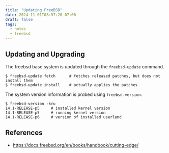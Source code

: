 ```yaml
---
title: "Updating FreeBSD"
date: 2024-11-01T08:57:20-07:00
draft: false
tags:
  - notes
  - freebsd
---
```


## Updating and Upgrading

The freebsd base system is updated through the `freebsd-update` command.

```console
$ freebsd-update fetch      # fetches released patches, but does not install them
$ freebsd-update install    # actually applies the patches
```

The system version information is probed using `freebsd-version`.

```console
$ freebsd-version -kru
14.1-RELEASE-p5     # installed kernel version
14.1-RELEASE-p5     # running kernel version
14.1-RELEASE-p6     # version of installed userland
```

## References
- <https://docs.freebsd.org/en/books/handbook/cutting-edge/>
